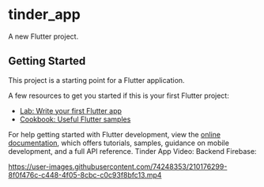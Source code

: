 # tinder_app

A new Flutter project.

## Getting Started

This project is a starting point for a Flutter application.

A few resources to get you started if this is your first Flutter project:

- [Lab: Write your first Flutter app](https://docs.flutter.dev/get-started/codelab)
- [Cookbook: Useful Flutter samples](https://docs.flutter.dev/cookbook)

For help getting started with Flutter development, view the
[online documentation](https://docs.flutter.dev/), which offers tutorials,
samples, guidance on mobile development, and a full API reference.
Tinder App Video:
Backend Firebase:



https://user-images.githubusercontent.com/74248353/210176299-8f0f476c-c448-4f05-8cbc-c0c93f8bfc13.mp4

